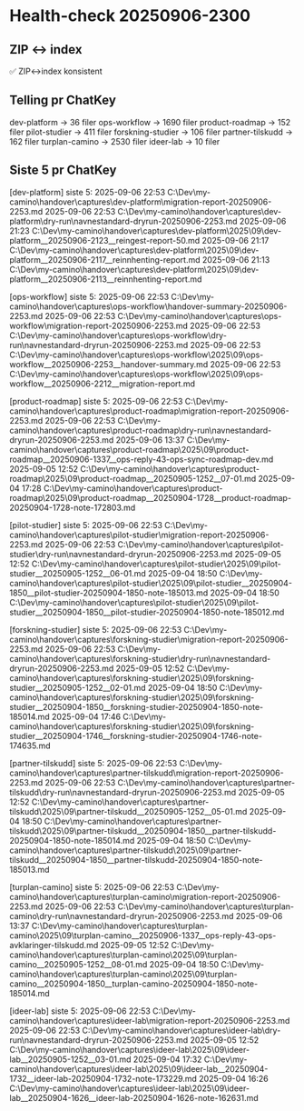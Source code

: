 # Health-check 20250906-2300

## ZIP ↔ index
✅ ZIP↔index konsistent

## Telling pr ChatKey
dev-platform       ->    36 filer
ops-workflow       ->  1690 filer
product-roadmap    ->   152 filer
pilot-studier      ->   411 filer
forskning-studier  ->   106 filer
partner-tilskudd   ->   162 filer
turplan-camino     ->  2530 filer
ideer-lab          ->    10 filer

## Siste 5 pr ChatKey

[dev-platform] siste 5:
2025-09-06 22:53  C:\Dev\my-camino\handover\captures\dev-platform\migration-report-20250906-2253.md
2025-09-06 22:53  C:\Dev\my-camino\handover\captures\dev-platform\dry-run\navnestandard-dryrun-20250906-2253.md
2025-09-06 21:23  C:\Dev\my-camino\handover\captures\dev-platform\2025\09\dev-platform__20250906-2123__reingest-report-50.md
2025-09-06 21:17  C:\Dev\my-camino\handover\captures\dev-platform\2025\09\dev-platform__20250906-2117__reinnhenting-report.md
2025-09-06 21:13  C:\Dev\my-camino\handover\captures\dev-platform\2025\09\dev-platform__20250906-2113__reinnhenting-report.md

[ops-workflow] siste 5:
2025-09-06 22:53  C:\Dev\my-camino\handover\captures\ops-workflow\handover-summary-20250906-2253.md
2025-09-06 22:53  C:\Dev\my-camino\handover\captures\ops-workflow\migration-report-20250906-2253.md
2025-09-06 22:53  C:\Dev\my-camino\handover\captures\ops-workflow\dry-run\navnestandard-dryrun-20250906-2253.md
2025-09-06 22:53  C:\Dev\my-camino\handover\captures\ops-workflow\2025\09\ops-workflow__20250906-2253__handover-summary.md
2025-09-06 22:53  C:\Dev\my-camino\handover\captures\ops-workflow\2025\09\ops-workflow__20250906-2212__migration-report.md

[product-roadmap] siste 5:
2025-09-06 22:53  C:\Dev\my-camino\handover\captures\product-roadmap\migration-report-20250906-2253.md
2025-09-06 22:53  C:\Dev\my-camino\handover\captures\product-roadmap\dry-run\navnestandard-dryrun-20250906-2253.md
2025-09-06 13:37  C:\Dev\my-camino\handover\captures\product-roadmap\2025\09\product-roadmap__20250906-1337__ops-reply-43-ops-sync-roadmap-dev.md
2025-09-05 12:52  C:\Dev\my-camino\handover\captures\product-roadmap\2025\09\product-roadmap__20250905-1252__07-01.md
2025-09-04 17:28  C:\Dev\my-camino\handover\captures\product-roadmap\2025\09\product-roadmap__20250904-1728__product-roadmap-20250904-1728-note-172803.md

[pilot-studier] siste 5:
2025-09-06 22:53  C:\Dev\my-camino\handover\captures\pilot-studier\migration-report-20250906-2253.md
2025-09-06 22:53  C:\Dev\my-camino\handover\captures\pilot-studier\dry-run\navnestandard-dryrun-20250906-2253.md
2025-09-05 12:52  C:\Dev\my-camino\handover\captures\pilot-studier\2025\09\pilot-studier__20250905-1252__06-01.md
2025-09-04 18:50  C:\Dev\my-camino\handover\captures\pilot-studier\2025\09\pilot-studier__20250904-1850__pilot-studier-20250904-1850-note-185013.md
2025-09-04 18:50  C:\Dev\my-camino\handover\captures\pilot-studier\2025\09\pilot-studier__20250904-1850__pilot-studier-20250904-1850-note-185012.md

[forskning-studier] siste 5:
2025-09-06 22:53  C:\Dev\my-camino\handover\captures\forskning-studier\migration-report-20250906-2253.md
2025-09-06 22:53  C:\Dev\my-camino\handover\captures\forskning-studier\dry-run\navnestandard-dryrun-20250906-2253.md
2025-09-05 12:52  C:\Dev\my-camino\handover\captures\forskning-studier\2025\09\forskning-studier__20250905-1252__02-01.md
2025-09-04 18:50  C:\Dev\my-camino\handover\captures\forskning-studier\2025\09\forskning-studier__20250904-1850__forskning-studier-20250904-1850-note-185014.md
2025-09-04 17:46  C:\Dev\my-camino\handover\captures\forskning-studier\2025\09\forskning-studier__20250904-1746__forskning-studier-20250904-1746-note-174635.md

[partner-tilskudd] siste 5:
2025-09-06 22:53  C:\Dev\my-camino\handover\captures\partner-tilskudd\migration-report-20250906-2253.md
2025-09-06 22:53  C:\Dev\my-camino\handover\captures\partner-tilskudd\dry-run\navnestandard-dryrun-20250906-2253.md
2025-09-05 12:52  C:\Dev\my-camino\handover\captures\partner-tilskudd\2025\09\partner-tilskudd__20250905-1252__05-01.md
2025-09-04 18:50  C:\Dev\my-camino\handover\captures\partner-tilskudd\2025\09\partner-tilskudd__20250904-1850__partner-tilskudd-20250904-1850-note-185014.md
2025-09-04 18:50  C:\Dev\my-camino\handover\captures\partner-tilskudd\2025\09\partner-tilskudd__20250904-1850__partner-tilskudd-20250904-1850-note-185013.md

[turplan-camino] siste 5:
2025-09-06 22:53  C:\Dev\my-camino\handover\captures\turplan-camino\migration-report-20250906-2253.md
2025-09-06 22:53  C:\Dev\my-camino\handover\captures\turplan-camino\dry-run\navnestandard-dryrun-20250906-2253.md
2025-09-06 13:37  C:\Dev\my-camino\handover\captures\turplan-camino\2025\09\turplan-camino__20250906-1337__ops-reply-43-ops-avklaringer-tilskudd.md
2025-09-05 12:52  C:\Dev\my-camino\handover\captures\turplan-camino\2025\09\turplan-camino__20250905-1252__08-01.md
2025-09-04 18:50  C:\Dev\my-camino\handover\captures\turplan-camino\2025\09\turplan-camino__20250904-1850__turplan-camino-20250904-1850-note-185014.md

[ideer-lab] siste 5:
2025-09-06 22:53  C:\Dev\my-camino\handover\captures\ideer-lab\migration-report-20250906-2253.md
2025-09-06 22:53  C:\Dev\my-camino\handover\captures\ideer-lab\dry-run\navnestandard-dryrun-20250906-2253.md
2025-09-05 12:52  C:\Dev\my-camino\handover\captures\ideer-lab\2025\09\ideer-lab__20250905-1252__03-01.md
2025-09-04 17:32  C:\Dev\my-camino\handover\captures\ideer-lab\2025\09\ideer-lab__20250904-1732__ideer-lab-20250904-1732-note-173229.md
2025-09-04 16:26  C:\Dev\my-camino\handover\captures\ideer-lab\2025\09\ideer-lab__20250904-1626__ideer-lab-20250904-1626-note-162631.md

